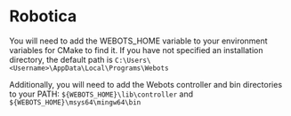 # Robotica

You will need to add the WEBOTS_HOME variable to your environment variables for
CMake to find it. If you have not specified an installation directory, the
default path is `C:\Users\<Username>\AppData\Local\Programs\Webots`

Additionally, you will need to add the Webots controller and bin directories to
your PATH: `${WEBOTS_HOME}\lib\controller` and
`${WEBOTS_HOME}\msys64\mingw64\bin`
